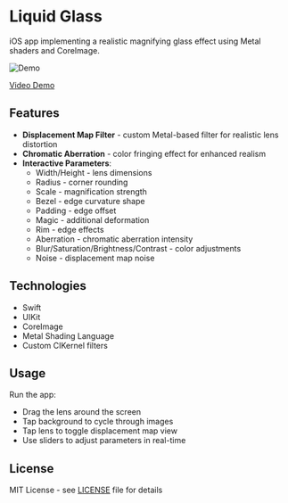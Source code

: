 # Liquid Glass

iOS app implementing a realistic magnifying glass effect using Metal shaders and CoreImage.

![Demo](img/demo.gif)

[Video Demo](img/simu.mp4)

## Features

- **Displacement Map Filter** - custom Metal-based filter for realistic lens distortion
- **Chromatic Aberration** - color fringing effect for enhanced realism
- **Interactive Parameters**:
  - Width/Height - lens dimensions
  - Radius - corner rounding
  - Scale - magnification strength
  - Bezel - edge curvature shape
  - Padding - edge offset
  - Magic - additional deformation
  - Rim - edge effects
  - Aberration - chromatic aberration intensity
  - Blur/Saturation/Brightness/Contrast - color adjustments
  - Noise - displacement map noise

## Technologies

- Swift
- UIKit
- CoreImage
- Metal Shading Language
- Custom CIKernel filters

## Usage

Run the app:
- Drag the lens around the screen
- Tap background to cycle through images
- Tap lens to toggle displacement map view
- Use sliders to adjust parameters in real-time

## License

MIT License - see [LICENSE](LICENSE) file for details
